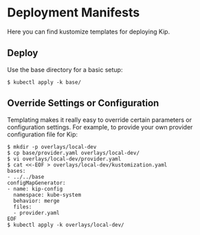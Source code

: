 # Deployment Manifests

Here you can find kustomize templates for deploying Kip.

## Deploy

Use the base directory for a basic setup:

    $ kubectl apply -k base/

## Override Settings or Configuration

Templating makes it really easy to override certain parameters or configuration settings. For example, to provide your own provider configuration file for Kip:

    $ mkdir -p overlays/local-dev
    $ cp base/provider.yaml overlays/local-dev/
    $ vi overlays/local-dev/provider.yaml
    $ cat <<-EOF > overlays/local-dev/kustomization.yaml
    bases:
    - ../../base
    configMapGenerator:
    - name: kip-config
      namespace: kube-system
      behavior: merge
      files:
      - provider.yaml
    EOF
    $ kubectl apply -k overlays/local-dev/
